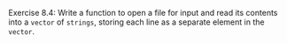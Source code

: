 Exercise 8.4: Write a function to open a file for input and read its contents into a
`vector` of `strings`, storing each line as a separate element in the `vector`.